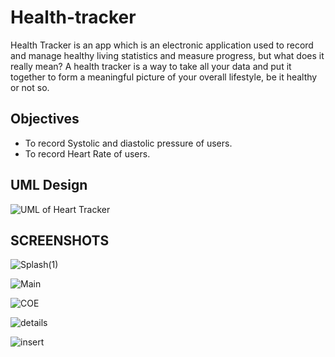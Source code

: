 # Health-tracker

Health Tracker is an app which is an electronic application used to record and manage healthy living statistics and measure progress, but what does it really mean? A health tracker is a way to take all your data and put it together to form a meaningful picture of your overall lifestyle, be it healthy or not so.

## Objectives
* To record Systolic and diastolic pressure of users.
* To record Heart Rate of users.

## UML Design
![UML of Heart Tracker](https://user-images.githubusercontent.com/104196471/175789245-2a5fd874-e7e1-4328-bbaf-c4e72fb003e7.png)

## SCREENSHOTS

![Splash(1)](https://user-images.githubusercontent.com/62686801/180516268-2314c8c8-842a-4710-94a4-fe6275a782bb.png)

![Main](https://user-images.githubusercontent.com/62686801/180516337-30eb616c-3320-4d01-a0c5-b380d2b4d3f5.png)

![COE](https://user-images.githubusercontent.com/62686801/180516404-9605388c-c1c5-42b6-8413-3ad605a2c4ce.png)

![details](https://user-images.githubusercontent.com/62686801/180516458-611bf440-c5ff-43b0-8d84-31b3a1ef45ad.png)

![insert](https://user-images.githubusercontent.com/62686801/180516480-46c012a8-40a7-4fd6-9073-2cf06e8579ea.png)




